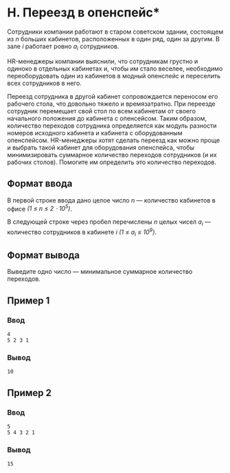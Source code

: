 # H. Переезд в опенспейс*

Сотрудники компании работают в старом советском здании, состоящем из _n_ больших кабинетов, расположенных в один ряд,
один за другим. В зале _i_ работает ровно _a<sub>i</sub>_ сотрудников.

HR-менеджеры компании выяснили, что сотрудникам грустно и одиноко в отдельных кабинетах и, чтобы им стало веселее,
необходимо переоборудовать один из кабинетов в модный опенспейс и переселить всех сотрудников в него.

Переезд сотрудника в другой кабинет сопровождается переносом его рабочего стола, что довольно тяжело и времязатратно.
При переезде сотрудник перемещает свой стол по всем кабинетам от своего начального положения до кабинета с опенсейсом.
Таким образом, количество переходов сотрудника определяется как модуль разности номеров исходного кабинета и кабинета с
оборудованным опенспейсом. HR-менеджеры хотят сделать переезд как можно проще и выбрать такой кабинет для оборудования
опенспейса, чтобы минимизировать суммарное количество переходов сотрудников (и их рабочих столов). Помогите им
определить это количество переходов.

## Формат ввода

В первой строке ввода дано целое число _n_ — количество кабинетов в офисе _(1 ≤ n ≤ 2 ⋅ 10<sup>5</sup>)_.

В следующей строке через пробел перечислены _n_ целых чисел _a<sub>i</sub>_ — количество сотрудников в кабинете _i (1 ≤
a<sub>i</sub> ≤ 10<sup>9</sup>)_.

## Формат вывода

Выведите одно число — минимальное суммарное количество переходов.

## Пример 1

### Ввод

    4
    5 2 3 1

### Вывод

    10

## Пример 2

### Ввод

    5
    5 4 3 2 1

### Вывод

    15

